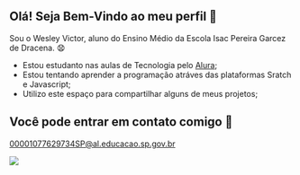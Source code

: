 ## Olá! Seja Bem-Vindo ao meu perfil 👋
Sou o Wesley Victor, aluno do Ensino Médio da Escola Isac Pereira Garcez de Dracena. 😧

- Estou estudanto nas aulas de Tecnologia pelo [Alura](https://www.alura.com.br);
- Estou tentando aprender a programação atráves das plataformas Sratch e Javascript;
- Utilizo este espaço para compartilhar alguns de meus projetos;

## Você pode entrar em contato comigo 📧

00001077629734SP@al.educacao.sp.gov.br

![](https://media1.tenor.com/m/8wycuJYMYdUAAAAC/harmonymaraj-lil-uzi-vert.gif)


